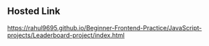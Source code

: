 ## Hosted Link
https://rahul9695.github.io/Beginner-Frontend-Practice/JavaScript-projects/Leaderboard-project/index.html
